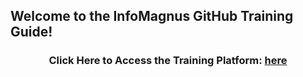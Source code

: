 
## Welcome to the InfoMagnus GitHub Training Guide!

<center>

### Click Here to Access the Training Platform: [here](https://github.com/im-github-training/exercises)

</center>
